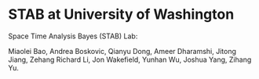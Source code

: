 # STAB at University of Washington

Space Time Analysis Bayes (STAB) Lab:

Miaolei Bao, Andrea Boskovic, Qianyu Dong, Ameer Dharamshi, Jitong Jiang,
Zehang Richard Li, Jon Wakefield, Yunhan Wu, Joshua
Yang, Zihang Yu.

<!-- <div class="grid cards" markdown="1" style="width: 80%; margin: auto; text-align: center;">

- <a href="https://faculty.washington.edu/jonno/" target="_blank">Jon Wakefield</a> – UW Professor of Statistics and Biostatistics
    <p style="font-style: italic; padding: 20px; margin: 20px 0; background-color: #f9f9f9; color: #333; border-radius: 5px; text-align: left; box-shadow: 0 2px 5px rgba(0,0,0,0.1);">
        "In my professional life, I’ve tried to develop models that can be useful. This project has been an opportunity to do something really important."
    </p>
![Image title](../team/photos/wakefield_no_smile.jpg){ align=left }

</div> -->